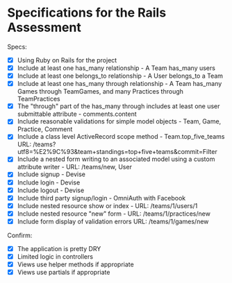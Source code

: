 # Specifications for the Rails Assessment

Specs:
- [x] Using Ruby on Rails for the project
- [x] Include at least one has_many relationship - A Team has_many users
- [x] Include at least one belongs_to relationship - A User belongs_to a Team
- [x] Include at least one has_many through relationship - A Team has_many Games through TeamGames, and many Practices through TeamPractices
- [x] The "through" part of the has_many through includes at least one user submittable attribute - comments.content
- [x] Include reasonable validations for simple model objects - Team, Game, Practice, Comment
- [X] Include a class level ActiveRecord scope method - Team.top_five_teams URL: /teams?utf8=%E2%9C%93&team+standings=top+five+teams&commit=Filter
- [x] Include a nested form writing to an associated model using a custom attribute writer - URL: /teams/new, User
- [x] Include signup - Devise
- [x] Include login - Devise
- [x] Include logout - Devise
- [x] Include third party signup/login - OmniAuth with Facebook
- [x] Include nested resource show or index - URL: /teams/1/users/1
- [x] Include nested resource "new" form - URL: /teams/1/practices/new
- [x] Include form display of validation errors URL: /teams/1/games/new

Confirm:
- [x] The application is pretty DRY
- [x] Limited logic in controllers
- [x] Views use helper methods if appropriate
- [x] Views use partials if appropriate
